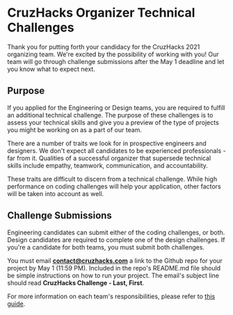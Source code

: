 # CruzHacks Organizer Technical Challenges

Thank you for putting forth your candidacy for the CruzHacks 2021 organizing team. We're excited by the possibility of working with you! Our team will go through challenge submissions after the May 1 deadline and let you know what to expect next.

## Purpose

If you applied for the Engineering or Design teams, you are required to fulfill an additional technical challenge. The purpose of these challenges is to assess your technical skills and give you a preview of the type of projects you might be working on as a part of our team.

There are a number of traits we look for in prospective engineers and designers. We don't expect all candidates to be experienced professionals - far from it. Qualities of a successful organizer that supersede technical skills include empathy, teamwork, communication, and accountability.

These traits are difficult to discern from a technical challenge. While high performance on coding challenges will help your application, other factors will be taken into account as well.

## Challenge Submissions

Engineering candidates can submit either of the coding challenges, or both. Design candidates are required to complete one of the design challenges. If you're a candidate for both teams, you must submit both challenges.

You must email **contact@cruzhacks.com** a link to the Github repo for your project by May 1 (11:59 PM). Included in the repo's README.md file should be simple instructions on how to run your project. The email's subject line should read **CruzHacks Challenge - Last, First**.

For more information on each team's responsibilities, please refer to [this guide](https://docs.google.com/document/d/1WAWdIKNvgQ3Ckvkpa_nk0ymabH-dXKksTc1gE1bLMuY/edit?usp=sharing).
